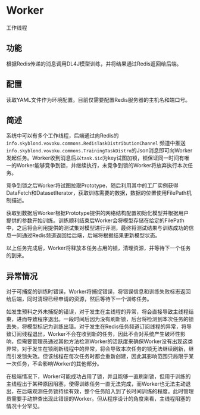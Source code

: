 # Worker

工作线程

## 功能

根据Redis传递的消息调用DL4J模型训练，并将结果通过Redis返回给后端。

## 配置

读取YAML文件作为环境配置。目前仅需要配置Redis服务器的主机名和端口号。

## 简述

系统中可以有多个工作线程，后端通过向Redis的`info.skyblond.vovoku.commons.RedisTaskDistributionChannel`
频道中推送`info.skyblond.vovoku.commons.TrainingTaskDistro`的Json消息即可向Worker发起任务。Worker收到消息后以`task.$id`为key试图加锁，锁保证同一时间有唯一的Worker能够竞争到锁，并继续执行，未竞争到锁的Worker将放弃执行本次任务。

竞争到锁之后Worker将试图拉取Prototype，随后利用其中的工厂实例获得DataFetch和DatasetIterator，获取训练需要的数据，数据的位置使用FilePath机制描述。

获取到数据后Worker根据Prototype提供的网络结构配置初始化模型并根据用户提供的参数开始训练。训练顺利结束后Worker会将模型存储在给定的FilePath中，之后将会利用提供的测试集对模型进行评测，最终将测试结果与训练成功的信息一同通过Redis频道返回给后端，后端将根据结果更新模型状态。

以上任务完成后，Worker将释放本任务占用的锁，清理资源，并等待下一个任务的到来。

## 异常情况

对于可捕捉的训练时错误，Worker将捕捉错误，将错误信息和训练失败标志返回给后端，同时清理已经申请的资源，然后等待下一个训练任务。

如发生预料之外未捕捉的错误，对于发生在主线程的异常，将会直接导致主线程结束，进而导致程序退出。一段时间后因为没有刷新锁，后台将检测到本次任务的锁丢失，将模型标记为训练出错。对于发生在Redis任务频道订阅线程的异常，将导致订阅线程退出，Worker不会在收到新的任务，因此不会对系统产生破坏性影响，但需要管理员通过其他方法检测Worker的活跃度来确保Worker没有出现这类异常。对于发生在锁刷新线程中的异常，将会导致本次任务的锁无法继续刷新，继而引发锁失效。但该线程在每次任务时都会重新创建，因此其影响范围只局限于某一次任务，不会影响Worker的其他部分。

在极端情况下，Worker可能成功占用了锁，并且能够一直刷新锁，但用于训练的主线程出于某种原因阻塞，使得训练任务一直无法完成，而Worker也无法主动退出，在后端观测任务锁持续有效，整个任务陷入到了长时间训练的程度。此时管理员需要手动排查出现此错误的Worker。但从程序设计的角度来看，主线程阻塞的情况十分罕见。